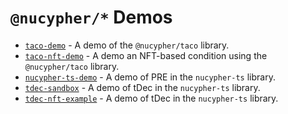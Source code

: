 # `@nucypher/*` Demos

- [`taco-demo`](./taco-demo) - A demo of the `@nucypher/taco` library.
- [`taco-nft-demo`](./taco-nft-demo) - A demo an NFT-based condition using the `@nucypher/taco` library.
- [`nucypher-ts-demo`](https://github.com/nucypher/nucypher-ts-demo) - A demo of PRE in the `nucypher-ts` library.
- [`tdec-sandbox`](https://github.com/nucypher/tdec-sandbox) - A demo of tDec in the `nucypher-ts` library.
- [`tdec-nft-example`](https://github.com/nucypher/tdec-nft-example) - A demo of tDec in the `nucypher-ts` library.
